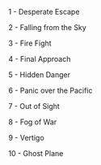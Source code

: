 1 - Desperate Escape

2 - Falling from the Sky

3 - Fire Fight

4 - Final Approach

5 - Hidden Danger

6 - Panic over the Pacific

7 - Out of Sight

8 - Fog of War

9 - Vertigo

10 - Ghost Plane

